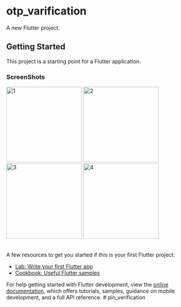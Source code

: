 # otp_varification

A new Flutter project.

## Getting Started

This project is a starting point for a Flutter application.

<h3>ScreenShots</h3>
<a href="https://postimg.cc/K4nfStd3" target="_blank"><img src="https://i.postimg.cc/NGnzX4DD/1.jpg" alt="1"height="200"/></a> <a href="https://postimg.cc/zH1kHfRf" target="_blank"><img src="https://i.postimg.cc/fyVqFtzY/2.jpg" alt="2"height="200"/></a> <a href="https://postimg.cc/kBqcnBm1" target="_blank"><img src="https://i.postimg.cc/NfrPkHPc/3.jpg" alt="3"height="200"/></a> <a href="https://postimg.cc/Wq6wGPMw" target="_blank"><img src="https://i.postimg.cc/hvNZqDv6/4.jpg" alt="4"height="200"/></a><br/><br/>


A few resources to get you started if this is your first Flutter project:

- [Lab: Write your first Flutter app](https://docs.flutter.dev/get-started/codelab)
- [Cookbook: Useful Flutter samples](https://docs.flutter.dev/cookbook)

For help getting started with Flutter development, view the
[online documentation](https://docs.flutter.dev/), which offers tutorials,
samples, guidance on mobile development, and a full API reference.
#   p i n _ v e r i f i c a t i o n 
 
 
